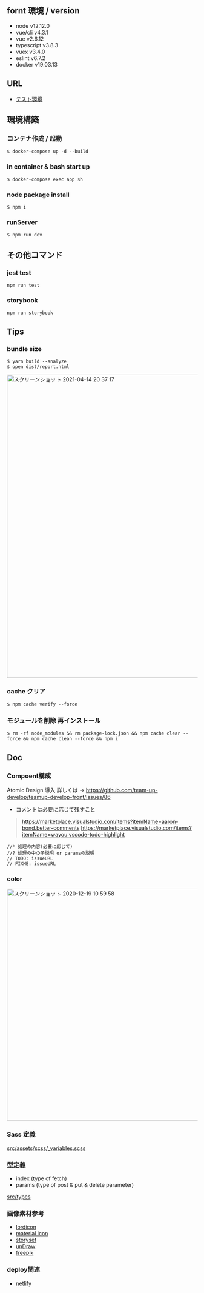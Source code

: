 ## fornt 環境 / version
- node v12.12.0
- vue/cli v4.3.1
- vue v2.6.12 
- typescript v3.8.3 
- vuex v3.4.0
- eslint v6.7.2
- docker v19.03.13

## URL
- [テスト環境](https://teamup-dev.netlify.app/jobs) 

## 環境構築
### コンテナ作成 / 起動
```
$ docker-compose up -d --build
```

### in container & bash start up
```
$ docker-compose exec app sh
```

### node package install
```
$ npm i
```

### runServer
```
$ npm run dev
```

## その他コマンド

### jest test 
```
npm run test
```

### storybook
```
npm run storybook
```

## Tips
### bundle size 

```
$ yarn build --analyze
$ open dist/report.html 
```

<img width="800" alt="スクリーンショット 2021-04-14 20 37 17" src="https://user-images.githubusercontent.com/56709557/114704374-7ed1cf80-9d61-11eb-8902-82385d1d0214.png">


### cache クリア
```
$ npm cache verify --force
```

### モジュールを削除 再インストール
```
$ rm -rf node_modules && rm package-lock.json && npm cache clear --force && npm cache clean --force && npm i
```

## Doc
### Compoent構成
Atomic Design 導入 
詳しくは → https://github.com/team-up-develop/teamup-develop-front/issues/86

- コメントは必要に応じて残すこと
> https://marketplace.visualstudio.com/items?itemName=aaron-bond.better-comments
> https://marketplace.visualstudio.com/items?itemName=wayou.vscode-todo-highlight
```
//* 処理の内容(必要に応じて)
//? 処理の中の子説明 or paramsの説明
// TODO: issueURL
// FIXME: issueURL
```

### color
<img width="612" alt="スクリーンショット 2020-12-19 10 59 58" src="https://user-images.githubusercontent.com/56709557/102679879-7673e880-41f6-11eb-8889-27143779a070.png">

### Sass 定義
[src/assets/scss/_variables.scss](https://github.com/team-up-develop/teamup-develop-front/blob/7ec7379dd1886ca19b29d75ed89b1e1cd8482e73/src/assets/scss/_variables.scss#L7)

### 型定義
- index (type of fetch)
- params (type of post & put & delete parameter)

[src/types](https://github.com/team-up-develop/teamup-develop-front/tree/main/src/types)

### 画像素材参考
- [lordicon](https://lordicon.com/icons)
- [material icon](https://materialdesignicons.com/)
- [storyset](https://storyset.com/)
- [unDraw](https://undraw.co/illustrations)
- [freepik](https://www.freepik.com/)

### deploy関連
- [netlify](https://app.netlify.com/teams/kazuya-sakamoto/overview) 
